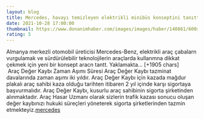 ```yaml
--- 
layout: blog
title: Mercedes, havayı temizleyen elektrikli minibüs konseptini tanıttı
date: 2021-10-28 17:00:00
thumbnail: https://www.donanimhaber.com/images/images/haber/140861/600x338mercedes-in-elektrikli-minibusu-havayi-temizliyor.jpg
rating: 5
---
```

Almanya merkezli otomobil üreticisi Mercedes-Benz, elektrikli araç çabalarn vurgulamak ve sürdürülebilir teknolojilerin araçlarda kullanmna dikkat çekmek için yeni bir konsept aracn tantt. Yaklamakta… [+1905 chars]</br>&nbsp;Araç Değer Kaybı Zaman Aşımı Süresi
Araç Değer Kaybı tazminat davalarında zaman aşımı iki yıldır. Araç Değer Kaybı için kazada mağdur plakalı araç sahibi kaza olduğu tarihten itibaren 2 yıl içinde karşı sigortaya başvurmalıdır. Araç Değer Kaybı, kusurlu araç sahibinin sigorta şirketinden alınmaktadır. Araç Hasar Uzmanı olarak sizlerin trafik kazası sonucu oluşan değer kaybınızı hukuki süreçleri yöneterek sigorta şirketlerinden tazmin etmekteyiz.<a href="https://www.profesyonelfirma.com/firma/arac-deger-kaybi-hesaplama">mercedes</a>